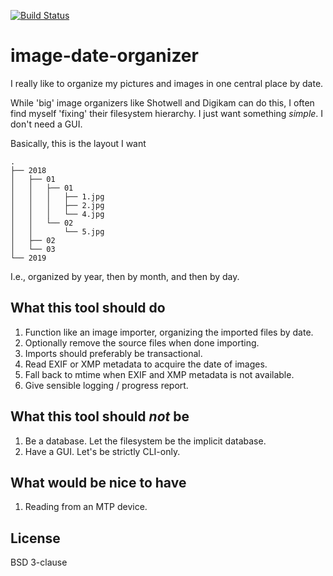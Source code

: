 [![Build Status](https://travis-ci.org/sndrtj/image-date-organizer.svg?branch=master)](https://travis-ci.org/sndrtj/image-date-organizer)
# image-date-organizer 

I really like to organize my pictures and images in one central place by date.

While 'big' image organizers like Shotwell and Digikam can do this, I often
find myself 'fixing' their filesystem hierarchy. I just want something _simple_.
I don't need a GUI. 

Basically, this is the layout I want

```
.
├── 2018
│   ├── 01
│   │   ├── 01
│   │   │   ├── 1.jpg
│   │   │   ├── 2.jpg
│   │   │   └── 4.jpg
│   │   └── 02
│   │       └── 5.jpg
│   ├── 02
│   └── 03
└── 2019

```

I.e., organized by year, then by month, and then by day. 

## What this tool should do

1. Function like an image importer, organizing the imported files by date.
2. Optionally remove the source files when done importing.
3. Imports should preferably be transactional.
4. Read EXIF or XMP metadata to acquire the date of images. 
5. Fall back to mtime when EXIF and XMP metadata is not available.
6. Give sensible logging / progress report. 

## What this tool should *not* be

1. Be a database. Let the filesystem be the implicit database.
2. Have a GUI. Let's be strictly CLI-only. 

## What would be nice to have

1. Reading from an MTP device.  


## License
BSD 3-clause  